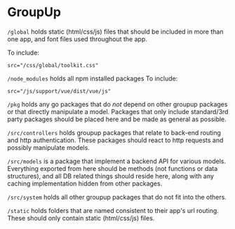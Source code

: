 # GroupUp

`/global` holds static (html/css/js) files that should be included in more than one app, and font files used throughout the app.

To include:
```
src="/css/global/toolkit.css"
```

`/node_modules` holds all npm installed packages
To include:
```
src="/js/support/vue/dist/vue/js"
```

`/pkg` holds any go packages that do *not* depend on other groupup packages or that directly manipulate a model. Packages that only include standard/3rd party packages should be placed here and be made as general as possible.

`/src/controllers` holds groupup packages that relate to back-end routing and http authentication. These packages should react to http requests and possibly manipulate models.

`/src/models` is a package that implement a backend API for various models. Everything exported from here should be methods (not functions or data structures), and all DB related things should reside here, along with any caching implementation hidden from other packages.

`/src/system` holds all other groupup packages that do not fit into the others.

`/static` holds folders that are named consistent to their app's url routing. These should only contain static (html/css/js) files.

